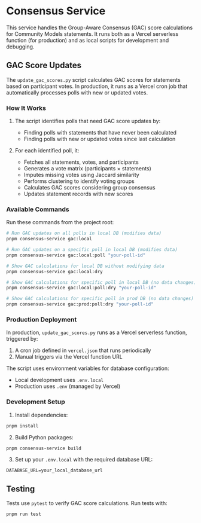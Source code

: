 # Consensus Service

This service handles the Group-Aware Consensus (GAC) score calculations for Community Models statements. It runs both as a Vercel serverless function (for production) and as local scripts for development and debugging.

## GAC Score Updates

The `update_gac_scores.py` script calculates GAC scores for statements based on participant votes. In production, it runs as a Vercel cron job that automatically processes polls with new or updated votes.

### How It Works

1. The script identifies polls that need GAC score updates by:

   - Finding polls with statements that have never been calculated
   - Finding polls with new or updated votes since last calculation

2. For each identified poll, it:
   - Fetches all statements, votes, and participants
   - Generates a vote matrix (participants × statements)
   - Imputes missing votes using Jaccard similarity
   - Performs clustering to identify voting groups
   - Calculates GAC scores considering group consensus
   - Updates statement records with new scores

### Available Commands

Run these commands from the project root:

```bash
# Run GAC updates on all polls in local DB (modifies data)
pnpm consensus-service gac:local

# Run GAC updates on a specific poll in local DB (modifies data)
pnpm consensus-service gac:local:poll "your-poll-id"

# Show GAC calculations for local DB without modifying data
pnpm consensus-service gac:local:dry

# Show GAC calculations for specific poll in local DB (no data changes)
pnpm consensus-service gac:local:poll:dry "your-poll-id"

# Show GAC calculations for specific poll in prod DB (no data changes)
pnpm consensus-service gac:prod:poll:dry "your-poll-id"
```

### Production Deployment

In production, `update_gac_scores.py` runs as a Vercel serverless function, triggered by:

1. A cron job defined in `vercel.json` that runs periodically
2. Manual triggers via the Vercel function URL

The script uses environment variables for database configuration:

- Local development uses `.env.local`
- Production uses `.env` (managed by Vercel)

### Development Setup

1. Install dependencies:

```bash
pnpm install
```

2. Build Python packages:

```bash
pnpm consensus-service build
```

3. Set up your `.env.local` with the required database URL:

```
DATABASE_URL=your_local_database_url
```

## Testing

Tests use `pytest` to verify GAC score calculations. Run tests with:

```bash
pnpm run test
```
